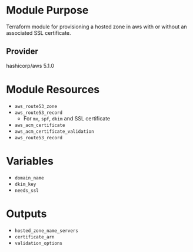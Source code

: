# Module Purpose
Terraform module for provisioning a hosted zone in aws with or without an associated SSL certificate.

## Provider
hashicorp/aws 5.1.0

# Module Resources
- `aws_route53_zone`
- `aws_route53_record`
  - For `mx`, `spf`, `dkim` and SSL certificate
- `aws_acm_certificate`
- `aws_acm_certificate_validation`
- `aws_route53_record`

# Variables
- `domain_name`
- `dkim_key`
- `needs_ssl`

# Outputs
- `hosted_zone_name_servers`
- `certificate_arn`
- `validation_options`